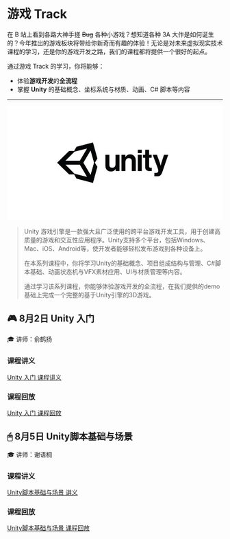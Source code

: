 # 游戏 Track

在 B 站上看到各路大神手搓 <del>Bug</del> 各种小游戏？想知道各种 3A 大作是如何诞生的？今年推出的游戏板块将带给你新奇而有趣的体验！无论是对未来虚拟现实技术课程的学习，还是你的游戏开发之路，我们的课程都将提供一个很好的起点。

通过游戏 Track 的学习，你将能够：

- 体验**游戏开发**的**全流程**
- 掌握 **Unity** 的基础概念、坐标系统与材质、动画、C# 脚本等内容

---

![logo](../images/logo/Unity.jpg)

>Unity 游戏引擎是一款强大且广泛使用的跨平台游戏开发工具，用于创建高质量的游戏和交互性应用程序。Unity支持多个平台，包括Windows、Mac、iOS、Android等，使开发者能够轻松发布游戏到各种设备上。
>
>在本系列课程中，你将学习Unity的基础概念、项目组成结构与管理、C#脚本基础、动画状态机与VFX素材应用、UI与材质管理等内容。
>
>通过学习该系列课程，你能够体验游戏开发的全流程，在我们提供的demo基础上完成一个完整的基于Unity引擎的3D游戏。

## 🎮 8月2日 Unity 入门

🎓 讲师：俞鹤扬

### 课程讲义

[Unity 入门 课程讲义](unity_basic/handout.md)

### 课程回放

[Unity 入门 课程回放](https://www.bilibili.com/video/BV1GjvQe2ER3/?share_source=copy_web&vd_source=5f41358f46c6dc60e03c3ff6ca5a8520)

## 🖱 8月5日 Unity脚本基础与场景

🎓 讲师：谢语桐

### 课程讲义

[Unity脚本基础与场景 讲义](unity2.pdf)

### 课程回放

[Unity脚本基础与场景 课程回放](https://www.bilibili.com/video/BV19iYKeEEVu/?share_source=copy_web&vd_source=5f41358f46c6dc60e03c3ff6ca5a8520)